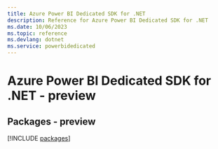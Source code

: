 ```yaml
---
title: Azure Power BI Dedicated SDK for .NET
description: Reference for Azure Power BI Dedicated SDK for .NET
ms.date: 10/06/2023
ms.topic: reference
ms.devlang: dotnet
ms.service: powerbidedicated
---
```

# Azure Power BI Dedicated SDK for .NET - preview
## Packages - preview
[!INCLUDE [packages](power-bi-dedicated-index.md)]